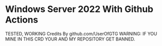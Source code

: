# Windows Server 2022 With Github Actions
TESTED, WORKING 
Credits By github.com/UserOfGTG
WARNING: IF YOU MINE IN THIS CRD YOUR AND MY REPOSITORY GET BANNED.
